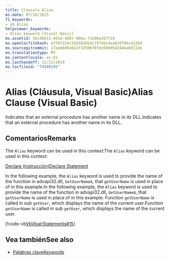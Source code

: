 ```yaml
---
title: Cláusula Alias
ms.date: 07/20/2015
f1_keywords:
- vb.Alias
helpviewer_keywords:
- Alias keyword [Visual Basic]
ms.assetid: 58c06b11-465d-4d87-906a-73200a3d7f19
ms.openlocfilehash: a7f67224c5d26816bdc1974dc4aa82d796c41284
ms.sourcegitcommit: 17ee6605e01ef32506f8fdc686954244ba6911de
ms.translationtype: MT
ms.contentlocale: es-ES
ms.lasthandoff: 11/22/2019
ms.locfileid: "74349145"
---
```

# <a name="alias-clause-visual-basic"></a><span data-ttu-id="0cf8d-102">Alias (Cláusula, Visual Basic)</span><span class="sxs-lookup"><span data-stu-id="0cf8d-102">Alias Clause (Visual Basic)</span></span>
<span data-ttu-id="0cf8d-103">Indicates that an external procedure has another name in its DLL.</span><span class="sxs-lookup"><span data-stu-id="0cf8d-103">Indicates that an external procedure has another name in its DLL.</span></span>  
  
## <a name="remarks"></a><span data-ttu-id="0cf8d-104">Comentarios</span><span class="sxs-lookup"><span data-stu-id="0cf8d-104">Remarks</span></span>  
 <span data-ttu-id="0cf8d-105">The `Alias` keyword can be used in this context:</span><span class="sxs-lookup"><span data-stu-id="0cf8d-105">The `Alias` keyword can be used in this context:</span></span>  
  
 [<span data-ttu-id="0cf8d-106">Declare (instrucción)</span><span class="sxs-lookup"><span data-stu-id="0cf8d-106">Declare Statement</span></span>](../../../visual-basic/language-reference/statements/declare-statement.md)  
  
 <span data-ttu-id="0cf8d-107">In the following example, the `Alias` keyword is used to provide the name of the function in advapi32.dll, `GetUserNameA`, that `getUserName` is used in place of in this example.</span><span class="sxs-lookup"><span data-stu-id="0cf8d-107">In the following example, the `Alias` keyword is used to provide the name of the function in advapi32.dll, `GetUserNameA`, that `getUserName` is used in place of in this example.</span></span> <span data-ttu-id="0cf8d-108">Function `getUserName` is called in sub `getUser`, which displays the name of the current user.</span><span class="sxs-lookup"><span data-stu-id="0cf8d-108">Function `getUserName` is called in sub `getUser`, which displays the name of the current user.</span></span>  
  
 [!code-vb[VbVbalrStatements#15](~/samples/snippets/visualbasic/VS_Snippets_VBCSharp/VbVbalrStatements/VB/Class1.vb#15)]  
  
## <a name="see-also"></a><span data-ttu-id="0cf8d-109">Vea también</span><span class="sxs-lookup"><span data-stu-id="0cf8d-109">See also</span></span>

- [<span data-ttu-id="0cf8d-110">Palabras clave</span><span class="sxs-lookup"><span data-stu-id="0cf8d-110">Keywords</span></span>](../../../visual-basic/language-reference/keywords/index.md)
